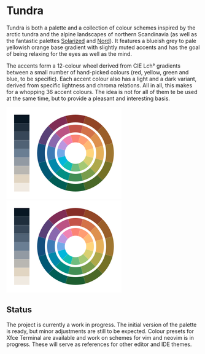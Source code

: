 # Tundra

Tundra is both a palette and a collection of colour schemes inspired by the
arctic tundra and the alpine landscapes of northern Scandinavia (as well as the
fantastic palettes [Solarized](https://ethanschoonover.com/solarized) and
[Nord](https://www.nordtheme.com)). It features a blueish grey to pale
yellowish orange base gradient with slightly muted accents and has the goal of
being relaxing for the eyes as well as the mind.

The accents form a 12-colour wheel derived from CIE L*c*h° gradients between a
small number of hand-picked colours (red, yellow, green and blue, to be
specific). Each accent colour also has a light and a dark variant, derived from
specific lightness and chroma relations. All in all, this makes for a whopping
36 accent colours. The idea is not for all of them te be used at the same
time, but to provide a pleasant and interesting basis.

![Tundra Color Palette - Dark](palette.svg)
![Tundra Color Palette - Light](palette_light.svg)

## Status

The project is currently a work in progress. The initial version of the palette
is ready, but minor adjustments are still to be expected. Colour presets for
Xfce Terminal are available and work on schemes for vim and neovim is in
progress. These will serve as references for other editor and IDE themes.

